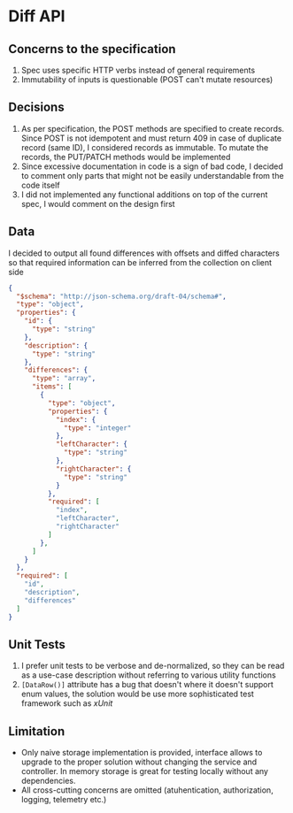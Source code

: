 # Diff API

## Concerns to the specification
1. Spec uses specific HTTP verbs instead of general requirements
2. Immutability of inputs is questionable (POST can't mutate resources)

## Decisions
1. As per specification, the POST methods are specified to create records. Since POST is not idempotent and must return 409 in case of duplicate record (same ID), I considered records as immutable. To mutate the records, the PUT/PATCH methods would be implemented
2. Since excessive documentation in code is a sign of bad code, I decided to comment only parts that might not be easily understandable from the code itself
3. I did not implemented any functional additions on top of the current spec, I would comment on the design first

## Data
I decided to output all found differences with offsets and diffed characters so that required information can be inferred from the collection on client side

```JSON
{
  "$schema": "http://json-schema.org/draft-04/schema#",
  "type": "object",
  "properties": {
    "id": {
      "type": "string"
    },
    "description": {
      "type": "string"
    },
    "differences": {
      "type": "array",
      "items": [
        {
          "type": "object",
          "properties": {
            "index": {
              "type": "integer"
            },
            "leftCharacter": {
              "type": "string"
            },
            "rightCharacter": {
              "type": "string"
            }
          },
          "required": [
            "index",
            "leftCharacter",
            "rightCharacter"
          ]
        },
      ]
    }
  },
  "required": [
    "id",
    "description",
    "differences"
  ]
}
```

## Unit Tests
1. I prefer unit tests to be verbose and de-normalized, so they can be read as a use-case description without referring to various utility functions
2. `[DataRow()]` attribute has a bug that doesn't where it doesn't support enum values, the solution would be use more sophisticated test framework such as *xUnit*

## Limitation
- Only naive storage implementation is provided, interface allows to upgrade to the proper solution without changing the service and controller. In memory storage is great for testing locally without any dependencies.
- All cross-cutting concerns are omitted (atuhentication, authorization, logging, telemetry etc.)
